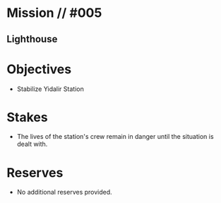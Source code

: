 # Mission // #005
## Lighthouse

# Objectives
- Stabilize Yidalir Station

# Stakes
- The lives of the station's crew remain in danger until the situation is dealt with.

# Reserves
- No additional reserves provided.